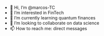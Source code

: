 - 👋 Hi, I’m @marcos-TC
- 👀 I’m interested in FinTech
- 🌱 I’m currently learning quantum finances 
- 💞️ I’m looking to collaborate on data science
- 📫 How to reach me: direct messages

<!---
marcos-TC/marcos-TC is a ✨ special ✨ repository because its `README.md` (this file) appears on your GitHub profile.
You can click the Preview link to take a look at your changes.
--->
